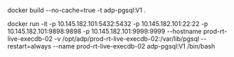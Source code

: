 
docker build --no-cache=true -t adp-pgsql:V1 .

docker run -it -p 10.145.182.101:5432:5432 -p 10.145.182.101:22:22 -p 10.145.182.101:9898:9898 -p 10.145.182.101:9999:9999 --hostname prod-rt-live-execdb-02 -v /opt/adp/prod-rt-live-execdb-02:/var/lib/pgsql --restart=always  --name prod-rt-live-execdb-02 adp-pgsql:V1 /bin/bash
